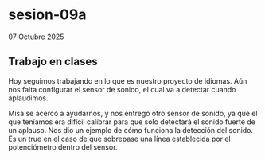 # sesion-09a

07 Octubre 2025

## Trabajo en clases
Hoy seguimos trabajando en lo que es nuestro proyecto de idiomas. Aún nos falta configurar el sensor de sonido, el cual va a detectar cuando aplaudimos.

Misa se acercó a ayudarnos, y nos entregó otro sensor de sonido, ya que el que teníamos era difícil calibrar para que solo detectará el sonido fuerte de un aplauso. Nos dio un ejemplo de cómo funciona la detección del sonido. Es un true en el caso de que sobrepase una línea establecida por el potenciómetro dentro del sensor.
